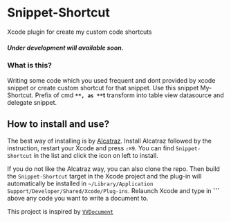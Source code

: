 # Snippet-Shortcut
Xcode plugin for create my custom code shortcuts

#### *Under development will available soon.*

### What is this?

Writing some code which you used frequent and dont provided by xcode snippet or create custom shortcut for that snippet. Use this snippet My-Shortcut. Prefix of cmd **``**, as **``t** transform into table view datasource and delegate snippet.

## How to install and use?

The best way of installing is by [Alcatraz](http://alcatraz.io). Install Alcatraz followed by the instruction, restart your Xcode and press `⇧⌘9`. You can find `Snippet-Shortcut` in the list and click the icon on left to install.

If you do not like the Alcatraz way, you can also clone the repo. Then build the `Snippet-Shortcut` target in the Xcode project and the plug-in will automatically be installed in `~/Library/Application Support/Developer/Shared/Xcode/Plug-ins`. Relaunch Xcode and type in **```** above any code you want to write a document to.

This project is inspired by [`VVDocument`](https://github.com/onevcat/VVDocumenter-Xcode)
